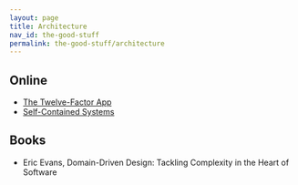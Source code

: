 ```yaml
---
layout: page
title: Architecture
nav_id: the-good-stuff
permalink: the-good-stuff/architecture
---
```


## Online

- [The Twelve-Factor App](https://12factor.net)
- [Self-Contained Systems](https://scs-architecture.org)

## Books

- Eric Evans, Domain-Driven Design: Tackling Complexity in the Heart of Software
